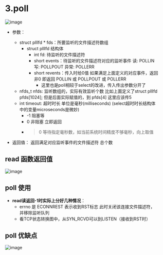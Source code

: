 # 3.poll  

![image](https://user-images.githubusercontent.com/58176267/179435450-0d845fcd-8788-4fed-a8e5-83461c0d9c51.png)

* 参数：
    * struct plllfd * fds：所要监听的文件描述符数组  
        * struct plllfd 结构体 
            * int fd: 待监听的文件描述符 
            * short events：待监听的文件描述符对应的监听事件  读: POLLIN    写: POLLPOUT    异常: POLLERR  
            * short revents：传入时给0值  如果满足上面定义的对应事件，返回非0 即返回  POLLIN 或 POLLPOUT 或 POLLERR
                * 这里也是poll相较于select的改进，传入传出参数分开了        
    * nfds_t nfds: 监听数组的，实际有效监听个数   比如上面定义了struct plllfd pfds[1024]; 但是后面实际赋值的，到 pfds[4] 这里应该传5  
    * int timeout: 超时时长  单位是毫秒(milliseconds) (select超时时长结构体中的变量microseconds是微妙)  
        * -1 阻塞等  
        * 0 非阻塞 立即返回 
        * >0 等待指定毫秒数，如当前系统时间精度不够毫秒，向上取值 

* 返回值： 返回满足对应监听事件的文件描述符 总个数  


##  read 函数返回值   

![image](https://user-images.githubusercontent.com/58176267/179458403-db6efdf9-1ddc-4b8d-bec3-68f5873d8b1b.png)  

## poll 使用  


* **read读返回-1时实际上分好几种情况**：
    * errno 是 ECONNREST   表示收到RST标志  此时关闭该连接文件描述符，并移除监听队列  
    * 看TCP状态转换图中，从SYN_RCVD可以到LISTEN（接收到RST时）

## poll 优缺点  

 
![image](https://user-images.githubusercontent.com/58176267/179459086-aa5321f1-7b0e-4acd-84bb-4fcdb6b00fee.png)  







